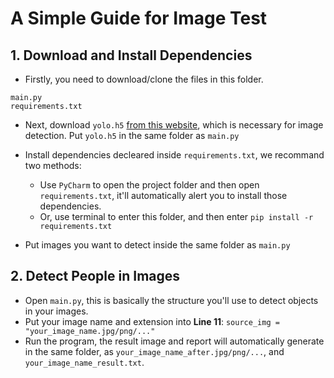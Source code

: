 # A Simple Guide for Image Test

## 1. Download and Install Dependencies

- Firstly, you need to download/clone the files in this folder.

```
main.py
requirements.txt
```

- Next, download `yolo.h5` [from this website](https://github.com/OlafenwaMoses/ImageAI/releases/download/1.0/yolo.h5), which is necessary for image detection. Put `yolo.h5` in the same folder as `main.py`
- Install dependencies decleared inside `requirements.txt`, we recommand two methods:
  - Use `PyCharm` to open the project folder and then open `requirements.txt`, it'll automatically alert you to install those dependencies.
  - Or, use terminal to enter this folder, and then enter `pip install -r requirements.txt`

- Put images you want to detect inside the same folder as `main.py`



## 2. Detect People in Images

- Open `main.py`, this is basically the structure you'll use to detect objects in your images.
- Put your image name and extension into **Line 11**: `source_img = "your_image_name.jpg/png/..."`
- Run the program, the result image and report will automatically generate in the same folder, as `your_image_name_after.jpg/png/...`, and `your_image_name_result.txt`.